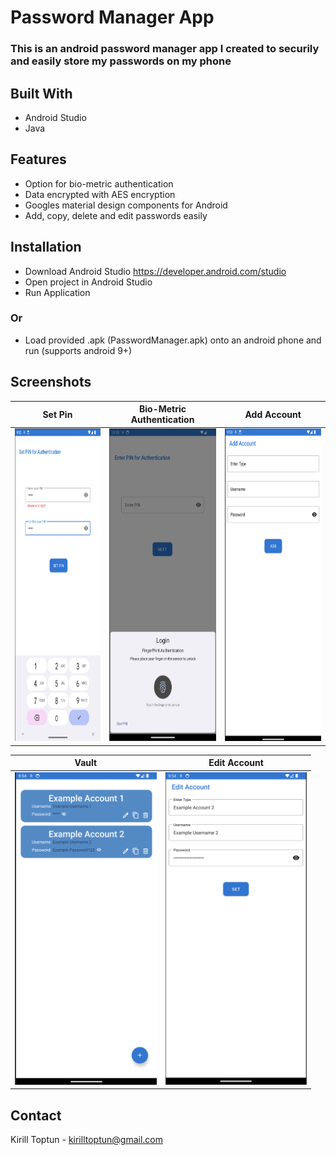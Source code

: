 # Password Manager App
### This is an android password manager app I created to securily and easily store my passwords on my phone

## Built With
- Android Studio
- Java

## Features
- Option for bio-metric authentication
- Data encrypted with AES encryption
- Googles material design components for Android
- Add, copy, delete and edit passwords easily

## Installation
- Download Android Studio https://developer.android.com/studio
- Open project in Android Studio
- Run Application
### Or
- Load provided .apk (PasswordManager.apk) onto an android phone and run (supports android 9+)

## Screenshots

| Set Pin                                                         | Bio-Metric Authentication                                                 | Add Account                                                             |
|-----------------------------------------------------------------|---------------------------------------------------------------------------|-------------------------------------------------------------------------|
| <img src="ImagesREADME/SetPin.png" alt="Set Pin" height="500"/> | <img src="ImagesREADME/PinAuth.png" alt="Authenticate Pin" height="500"/> | <img src="ImagesREADME/AddAccount.png" alt="Add Account" height="500"/> |

| Vault                                                        | Edit Account                                                              |
|--------------------------------------------------------------|---------------------------------------------------------------------------|
| <img src="ImagesREADME/Vault.png" alt="Vault" height="500"/> | <img src="ImagesREADME/EditAccount.png" alt="Edit Account" height="500"/> |


## Contact
Kirill Toptun - kirilltoptun@gmail.com